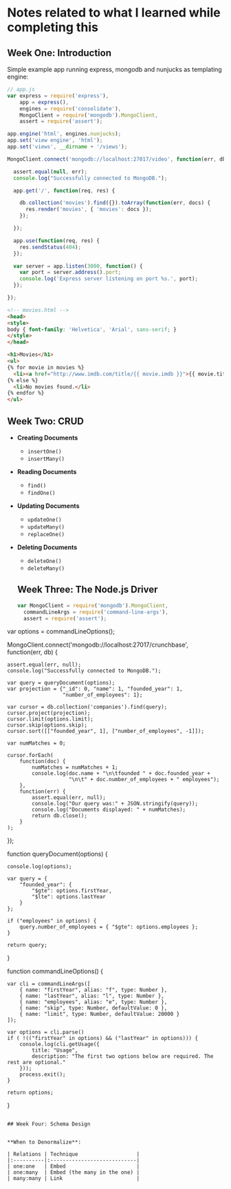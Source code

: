 # Notes related to what I learned while completing this


## Week One: Introduction

Simple example app running express, mongodb and nunjucks as templating engine:

```js
// app.js
var express = require('express'),
    app = express(),
    engines = require('consolidate'),
    MongoClient = require('mongodb').MongoClient,
    assert = require('assert');

app.engine('html', engines.nunjucks);
app.set('view engine', 'html');
app.set('views', __dirname + '/views');

MongoClient.connect('mongodb://localhost:27017/video', function(err, db) {

  assert.equal(null, err);
  console.log("Successfully connected to MongoDB.");

  app.get('/', function(req, res) {

    db.collection('movies').find({}).toArray(function(err, docs) {
      res.render('movies', { 'movies': docs });
    });

  });

  app.use(function(req, res) {
    res.sendStatus(404);
  });

  var server = app.listen(3000, function() {
    var port = server.address().port;
    console.log('Express server listening on port %s.', port);
  });

});
```

```html
<!-- movies.html -->
<head>
<style>
body { font-family: 'Helvetica', 'Arial', sans-serif; }
</style>
</head>

<h1>Movies</h1>
<ul>
{% for movie in movies %}
  <li><a href="http://www.imdb.com/title/{{ movie.imdb }}">{{ movie.title }}, {{ movie.year }}</a></li>
{% else %}
  <li>No movies found.</li>
{% endfor %}
</ul>
```

## Week Two: CRUD


* **Creating Documents**
  * `insertOne()`
  * `insertMany()`
* **Reading Documents**
  * `find()`
  * `findOne()`
* **Updating Documents**
  * `updateOne()`
  * `updateMany()`
  * `replaceOne()`
* **Deleting Documents**
  * `deleteOne()`
  * `deleteMany()`

  ## Week Three: The Node.js Driver


  ```js
  var MongoClient = require('mongodb').MongoClient,
    commandLineArgs = require('command-line-args'),
    assert = require('assert');


var options = commandLineOptions();


MongoClient.connect('mongodb://localhost:27017/crunchbase', function(err, db) {

    assert.equal(err, null);
    console.log("Successfully connected to MongoDB.");

    var query = queryDocument(options);
    var projection = {"_id": 0, "name": 1, "founded_year": 1,
                      "number_of_employees": 1};

    var cursor = db.collection('companies').find(query);
    cursor.project(projection);
    cursor.limit(options.limit);
    cursor.skip(options.skip);
    cursor.sort([["founded_year", 1], ["number_of_employees", -1]]);

    var numMatches = 0;

    cursor.forEach(
        function(doc) {
            numMatches = numMatches + 1;
            console.log(doc.name + "\n\tfounded " + doc.founded_year +
                        "\n\t" + doc.number_of_employees + " employees");
        },
        function(err) {
            assert.equal(err, null);
            console.log("Our query was:" + JSON.stringify(query));
            console.log("Documents displayed: " + numMatches);
            return db.close();
        }
    );

});


function queryDocument(options) {

    console.log(options);

    var query = {
        "founded_year": {
            "$gte": options.firstYear,
            "$lte": options.lastYear
        }
    };

    if ("employees" in options) {
        query.number_of_employees = { "$gte": options.employees };
    }

    return query;

}


function commandLineOptions() {

    var cli = commandLineArgs([
        { name: "firstYear", alias: "f", type: Number },
        { name: "lastYear", alias: "l", type: Number },
        { name: "employees", alias: "e", type: Number },
        { name: "skip", type: Number, defaultValue: 0 },
        { name: "limit", type: Number, defaultValue: 20000 }
    ]);

    var options = cli.parse()
    if ( !(("firstYear" in options) && ("lastYear" in options))) {
        console.log(cli.getUsage({
            title: "Usage",
            description: "The first two options below are required. The rest are optional."
        }));
        process.exit();
    }

    return options;

}
```

## Week Four: Schema Design


**When to Denormalize**:

| Relations | Technique                   |
|:----------|:----------------------------|
| one:one   | Embed                       |
| one:many  | Embed (the many in the one) |
| many:many | Link                        |
